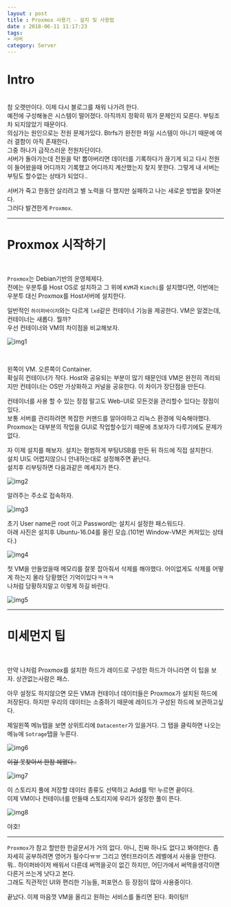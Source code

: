```yaml
---
layout : post
title : Proxmox 사용기 - 설치 및 사용법
date : 2018-06-11 11:17:23
tags:
- 서버
category: Server
---
```


# Intro
<br>
참 오랫만이다. 이제 다시 블로그를 채워 나가려 한다.<br>예전에 구성해놓은 시스템이 떨어졌다. 아직까지 정확히 뭐가 문제인지 모른다. 부팅조차 되지않았기 때문이다.<br>의심가는 원인으로는 전원 문제가있다. Btrfs가 완전한 파일 시스템이 아니기 때문에 여러 결함이 아직 존재한다.<br>그중 하나가 급작스러운 전원차단이다.<br>서버가 돌아가는데 전원을 탁! 뽑아버리면 데이터를 기록하다가 끊기게 되고 다시 전원이 들어왔을때 어디까지 기록했고 어디까지 계산했는지 찾지 못한다. 그렇게 내 서버는 부팅도 할수없는 상태가 되었다..
<br>

서버가 죽고 한동안 살리려고 별 노력을 다 했지만 실패하고 나는 새로운 방법을 찾아본다.<br>그러다 발견한게 `Proxmox`.
<br>

---

# Proxmox 시작하기
<br>

`Proxmox`는 Debian기반의 운영체제다.<br>전에는 우분투를 Host OS로 설치하고 그 위에 `KVM`과 `Kimchi`를 설치했다면, 이번에는 우분투 대신 Proxmox를 Host서버에 설치한다.
<br>

일반적인 `하이퍼바이저`와는 다르게 `lxd`같은 컨테이너 기능을 제공한다. VM은 알겠는데, 컨테이너는 새롭다. 뭘까?<br>우선 컨테이너와 VM의 차이점을 비교해보자.
<br>

![img1](https://github.com/yuta-97/yuta-97.github.io/blob/master/images/_post-18-06-11-01.png?raw=true)

<br>

왼쪽이 VM. 오른쪽이 Container.<br>확실히 컨테이너가 작다. Host와 공유되는 부분이 많기 때문인데 VM은 완전히 격리되지만 컨테이너는 OS만 가상화하고 커널을 공유한다. 이 차이가 장단점을 만든다.
<br>

컨테이너를 사용 할 수 있는 장점 말고도 Web-UI로 모든것을 관리할수 있다는 장점이있다.<br> 보통 서버를 관리하려면 복잡한 커맨드를 알아야하고 리눅스 환경에 익숙해야했다. Proxmox는 대부분의 작업을 GUI로 작업할수있기 때문에 초보자가 다루기에도 문제가 없다.
<br>

자 이제 설치를 해보자. 설치는 평범하게 부팅USB를 만든 뒤 하드에 직접 설치한다.<br>설치 UI도 어렵지않으니 안내하는대로 설정해주면 끝난다.<br>설치후 리부팅하면 다음과같은 메세지가 뜬다.
<br>

![img2](https://github.com/yuta-97/yuta-97.github.io/blob/master/images/_post-18-06-11-02.png?raw=true)
<br>

알려주는 주소로 접속하자.
<br>

![img3](https://github.com/yuta-97/yuta-97.github.io/blob/master/images/_post-18-06-11-03.png?raw=true)
<br>

초기 User name은 root 이고 Password는 설치시 설정한 패스워드다.<br>아래 사진은 설치후 Ubuntu-16.04를 올린 모습.(101번 Window-VM은 켜져있는 상태다.)
<br>

![img4](https://github.com/yuta-97/yuta-97.github.io/blob/master/images/_post-18-06-11-04.png?raw=true)
<br>

첫 VM을 만들었을때 메모리를 잘못 잡아줘서 삭제를 해야했다. 어이없게도 삭제를 어떻게 하는지 몰라 당황했던 기억이있다ㅋㅋㅋ<br>나처럼 당황하지말고 이렇게 하길 바란다.
<br>

![img5](https://github.com/yuta-97/yuta-97.github.io/blob/master/images/_post-18-06-11-05.png?raw=true)
<br>

---

# 미세먼지 팁
<br>

만약 나처럼 Proxmox를 설치한 하드가 레이드로 구성한 하드가 아니라면 이 팁을 보자. 상관없는사람은 패스.
<br>

아무 설정도 하지않으면 모든 VM과 컨테이너 데이터들은 Proxmox가 설치된 하드에 저장된다. 하지만 우리의 데이터는 소중하기 때문에 레이드가 구성된 하드에 보관하고싶다.
<br>

제일왼쪽 메뉴탭을 보면 상위트리에 `Datacenter`가 있을거다. 그 탭을 클릭하면 나오는 메뉴에 `Sotrage`탭을 누른다.
<br>

![img6](https://github.com/yuta-97/yuta-97.github.io/blob/master/images/_post-18-06-11-06.png?raw=true)
<br>

~~이걸 못찾아서 한참 헤맸다..~~
<br>

![img7](https://github.com/yuta-97/yuta-97.github.io/blob/master/images/_post-18-06-11-07.png?raw=true)
<br>

이 스토리지 풀에 저장할 데이터 종류도 선택하고 Add를 딱! 누르면 끝이다.<br>이제 VM이나 컨테이너를 만들때 스토리지에 우리가 설정한 풀이 뜬다.
<br>

![img8](https://github.com/yuta-97/yuta-97.github.io/blob/master/images/_post-18-06-11-08.png?raw=true)
<br>

야호!

---

`Proxmox`가 참고 할만한 한글문서가 거의 없다. 아니, 진짜 하나도 없다고 봐야한다. 좀 자세히 공부하려면 영어가 필수다ㅠㅠ 그리고 엔터프라이즈 레벨에서 사용을 안한다. 뭐.. 하이퍼바이저 배워서 다른데 써먹을곳이 없긴 하지만, 어딘가에서 써먹을생각이면 다른거 쓰는게 낫다고 본다.<br>그래도 직관적인 UI와 편리한 기능들, 퍼포먼스 등 장점이 많아 사용중이다.
<br>

끝났다. 이제 마음껏 VM을 올리고 원하는 서비스를 돌리면 된다. 화이팅!!
